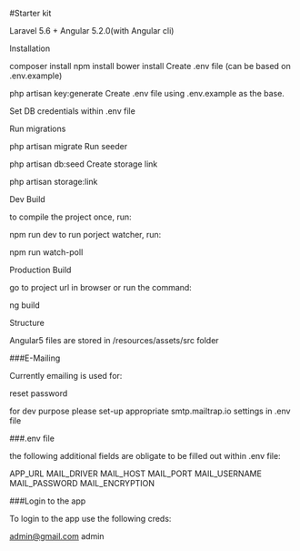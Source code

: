 #Starter kit


Laravel 5.6 + Angular 5.2.0(with Angular cli)


Installation

composer install
npm install
bower install
Create .env file (can be based on .env.example)

php artisan key:generate
Create .env file using .env.example as the base.

Set DB credentials within .env file

Run migrations

php artisan migrate
Run seeder

php artisan db:seed
Create storage link

php artisan storage:link

Dev Build

to compile the project once, run:

npm run dev
to run porject watcher, run:

npm run watch-poll

Production Build

go to project url in browser or run the command:

ng build

Structure

Angular5 files are stored in  /resources/assets/src folder

###E-Mailing

Currently emailing is used for:


reset password


for dev purpose please set-up appropriate smtp.mailtrap.io settings in .env file

###.env file

the following additional fields are obligate to be filled out within .env file:


APP_URL
MAIL_DRIVER
MAIL_HOST
MAIL_PORT
MAIL_USERNAME
MAIL_PASSWORD
MAIL_ENCRYPTION


###Login to the app

To login to the app use the following creds:

admin@gmail.com
admin